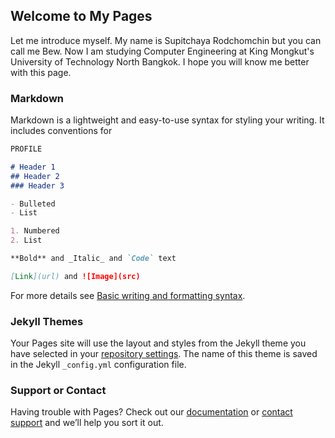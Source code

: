 ## Welcome to My Pages

Let me introduce myself. My name is Supitchaya Rodchomchin but you can call me Bew.
Now I am studying Computer Engineering at King Mongkut's University of Technology North Bangkok.
I hope you will know me better with this page.

### Markdown

Markdown is a lightweight and easy-to-use syntax for styling your writing. It includes conventions for

```markdown
PROFILE

# Header 1
## Header 2
### Header 3

- Bulleted
- List

1. Numbered
2. List

**Bold** and _Italic_ and `Code` text

[Link](url) and ![Image](src)
```

For more details see [Basic writing and formatting syntax](https://docs.github.com/en/github/writing-on-github/getting-started-with-writing-and-formatting-on-github/basic-writing-and-formatting-syntax).

### Jekyll Themes

Your Pages site will use the layout and styles from the Jekyll theme you have selected in your [repository settings](https://github.com/SpcyR/SpcyR.github.io/settings/pages). The name of this theme is saved in the Jekyll `_config.yml` configuration file.

### Support or Contact

Having trouble with Pages? Check out our [documentation](https://docs.github.com/categories/github-pages-basics/) or [contact support](https://support.github.com/contact) and we’ll help you sort it out.
